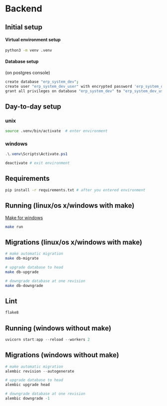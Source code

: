# Backend

## Initial setup

#### Virtual environment setup
```bash
python3 -m venv .venv
```

#### Database setup
(on postgres console)
```bash
create database "erp_system_dev";
create user "erp_system_dev_user" with encrypted password 'erp_system_dev_user';
grant all privileges on database "erp_system_dev" to "erp_system_dev_user";
```

## Day-to-day setup


### unix

```bash
source .venv/bin/activate  # enter environment
```

### windows

```PowerShell
.\.venv\Scripts\Activate.ps1
```

```bash
deactivate # exit environment
```

## Requirements

```bash
pip install -r requirements.txt # after you entered environment
```

## Running (linux/os x/windows with make)

[Make for windows](https://superuser.com/a/1634350)

```bash
make run
```

## Migrations (linux/os x/windows with make)

```bash
# make automatic migration
make db-migrate

# upgrade database to head
make db-upgrade

# downgrade database at one revision
make db-downgrade
```

## Lint

```bash
flake8
```

## Running (windows without make)

```PowerShell
uvicorn start:app --reload --workers 2
```

## Migrations (windows without make)

```PowerShell
# make automatic migration
alembic revision --autogenerate

# upgrade database to head
alembic upgrade head

# downgrade database at one revision
alembic downgrade -1
```
